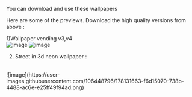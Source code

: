 You can download and use these wallpapers


Here are some of the previews. Download the high quality versions from above :

1)Wallpaper vending v3,v4
<br>
![image](https://user-images.githubusercontent.com/106448796/178131680-a7f90f85-b1ac-4cda-bf65-8732c8c3f778.png)
![image](https://user-images.githubusercontent.com/106448796/178131692-e07bc723-2522-4830-8d8b-6b8a526b2fb3.png)

2) Street in 3d neon wallpaper :
<br>
![image](https://user-images.githubusercontent.com/106448796/178131663-f6d15070-738b-4488-ac6e-e25ff49f94ad.png)
